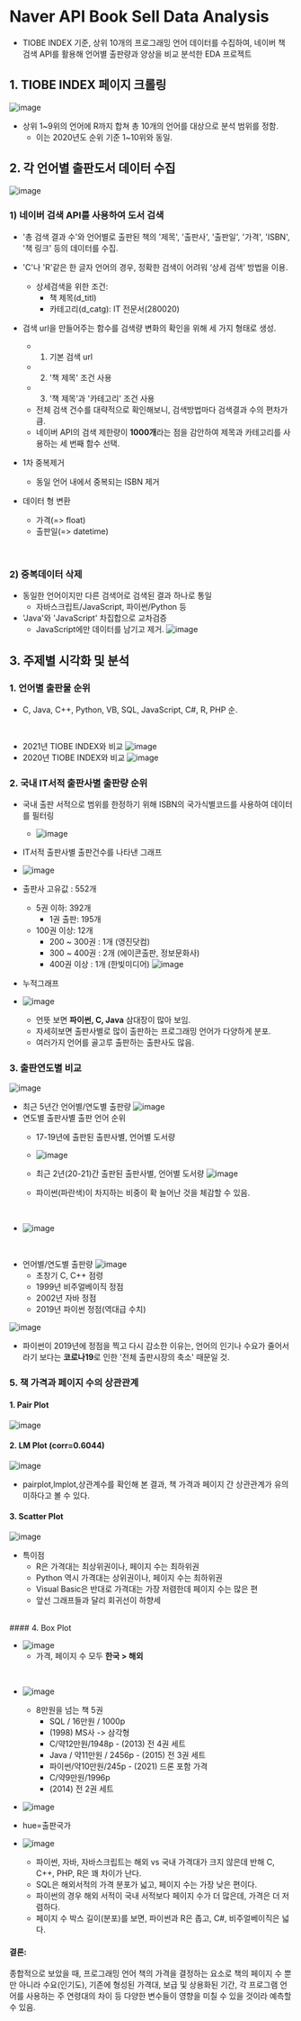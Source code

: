 # Naver API Book Sell Data Analysis
- TIOBE INDEX 기준, 상위 10개의 프로그래밍 언어 데이터를 수집하여, 네이버 책 검색 API를 활용해 언어별 출판량과 양상을 비교 분석한 EDA 프로젝트

## 1. TIOBE INDEX 페이지 크롤링
![image](https://user-images.githubusercontent.com/92846399/150674878-7fea9877-2c1f-45a5-9588-ba796d7a2f83.png)
- 상위 1~9위의 언어에 R까지 합쳐 총 10개의 언어를 대상으로 분석 범위를 정함.
  - 이는 2020년도 순위 기준 1~10위와 동일.

## 2. 각 언어별 출판도서 데이터 수집

![image](https://user-images.githubusercontent.com/92846399/150674905-9551b15a-5423-4764-b9f3-37b92310c0c6.png)

### 1) 네이버 검색 API를 사용하여 도서 검색 
- '총 검색 결과 수'와 언어별로 출판된 책의 '제목', '출판사', '출판일', '가격', 'ISBN', '책 링크' 등의 데이터를 수집.
- 'C'나 'R'같은 한 글자 언어의 경우, 정확한 검색이 어려워 ‘상세 검색’ 방법을 이용.
  - 상세검색을 위한 조건:
    - 책 제목(d_titl)
    - 카테고리(d_catg): IT 전문서(280020)

- 검색 url을 만들어주는 함수를 검색량 변화의 확인을 위해 세 가지 형태로 생성.
  - 1) 기본 검색 url
  - 2) '책 제목' 조건 사용
  - 3) '책 제목'과 '카테고리' 조건 사용
  - 전체 검색 건수를 대략적으로 확인해보니, 검색방법마다 검색결과 수의 편차가 큼.
  - 네이버 API의 검색 제한량이 **1000개**라는 점을 감안하여 제목과 카테고리를 사용하는 세 번째 함수 선택.

- 1차 중복제거
  - 동일 언어 내에서 중복되는 ISBN 제거
- 데이터 형 변환
  - 가격(=> float)
  - 출판일(=> datetime)



<br/>

### 2) 중복데이터 삭제
- 동일한 언어이지만 다른 검색어로 검색된 결과 하나로 통일
  -  자바스크립트/JavaScript, 파이썬/Python 등
- 'Java'와 'JavaScript' 차집합으로 교차검증
  - JavaScript에만 데이터를 남기고 제거.
![image](https://user-images.githubusercontent.com/92846399/150676098-7ecb86e8-f68f-4beb-88ac-043e99d3792d.png)

## 3. 주제별 시각화 및 분석

### 1. 언어별 출판물 순위
- C, Java, C++, Python, VB, SQL, JavaScript, C#, R, PHP 순.
<br/>

- 2021년 TIOBE INDEX와 비교
![image](https://user-images.githubusercontent.com/92846399/150676115-703f7065-148f-47f0-9c2d-ae0a226d4972.png)
- 2020년 TIOBE INDEX와 비교
![image](https://user-images.githubusercontent.com/92846399/150676125-6550064a-e538-48d3-ba95-01bc4d1aeb44.png)

### 2. 국내 IT서적 출판사별 출판량 순위
- 국내 출판 서적으로 범위를 한정하기 위해 ISBN의 국가식별코드를 사용하여 데이터를 필터링
  - ![image](https://user-images.githubusercontent.com/92846399/150676300-79de4241-7b0f-4f10-91a1-bce8f68358fe.png)

-  IT서적 출판사별 출판건수를 나타낸 그래프
  - ![image](https://user-images.githubusercontent.com/92846399/150676577-aef4104c-6e36-419c-b4dd-b24a86cfdfe9.png)

- 출판사 고유값 : 552개
  - 5권 이하: 392개
    - 1권 출판: 195개 
  - 100권 이상: 12개
    - 200 ~ 300권 : 1개 (영진닷컴)
    - 300 ~ 400권 : 2개 (에이콘출판, 정보문화사)
    - 400권 이상 : 1개 (한빛미디어)
![image](https://user-images.githubusercontent.com/92846399/150676634-4a32cb91-5113-471b-b42a-e92582bb2993.png)
- 누적그래프
- ![image](https://user-images.githubusercontent.com/92846399/150676694-45afea5a-ab1a-4be6-b177-0d00bd757dd8.png)
  - 언뜻 보면 **파이썬, C, Java** 삼대장이 많아 보임.
  - 자세히보면 출판사별로 많이 출판하는 프로그래밍 언어가 다양하게 분포.
  - 여러가지 언어를 골고루 출판하는 출판사도 많음.





### 3. 출판연도별 비교
![image](https://user-images.githubusercontent.com/92846399/150676756-32bd5654-1384-4b51-8033-e6253d6c6c84.png)
- 최근 5년간 언어별/연도별 출판량
![image](https://user-images.githubusercontent.com/92846399/150676799-bf8fdc7c-0e0e-492f-9306-6b83d7090923.png)
- 연도별 출판사별 출판 언어 순위
  - 17-19년에 출판된 출판사별, 언어별 도서량
  - ![image](https://user-images.githubusercontent.com/92846399/150677207-b54a9144-a0c9-4778-9d9b-807acffbbf38.png)

  - 최근 2년(20-21)간 출판된 출판사별, 언어별 도서량
  ![image](https://user-images.githubusercontent.com/92846399/150675005-2f63490b-2ea3-456c-b242-03322bdbbb5b.png)
  - 파이썬(파란색)이 차지하는 비중이 확 늘어난 것을 체감할 수 있음.
<br/>

  - ![image](https://user-images.githubusercontent.com/92846399/150677151-61f39816-fd2f-4eae-87b9-99178b7b0beb.png)

<br/>

- 언어별/연도별 출판량
![image](https://user-images.githubusercontent.com/92846399/150676815-97d78072-2448-45c3-b20e-f21a173abac2.png)
  - 초창기  C,  C++  점령
  - 1999년 비주얼베이직 정점
  - 2002년 자바 정점
  - 2019년 파이썬 정점(역대급 수치)

![image](https://user-images.githubusercontent.com/92846399/150676880-48335f72-4d8b-4dff-9cf2-e91abdb7e917.png)

  - 파이썬이 2019년에 정점을 찍고 다시 감소한 이유는, 언어의 인기나 수요가 줄어서라기 보다는 **코로나19**로 인한 '전체 출판시장의 축소' 때문일 것.



### 5. 책 가격과 페이지 수의 상관관계
#### 1. Pair Plot
![image](https://user-images.githubusercontent.com/92846399/150677385-86137870-d19a-4237-80bc-676b38367bc5.png)

#### 2. LM Plot (corr=0.6044)
![image](https://user-images.githubusercontent.com/92846399/150677346-976564f5-d7f3-46dc-afde-7bc3880f0890.png)

- pairplot,lmplot,상관계수를 확인해 본 결과, 책 가격과 페이지 간 상관관계가 유의미하다고 볼 수 있다.


#### 3. Scatter Plot
![image](https://user-images.githubusercontent.com/92846399/150677411-419fa1d7-aaa5-4fdc-88df-2ec03caf0292.png)

- 특이점
  - R은 가격대는 최상위권이나, 페이지 수는 최하위권
  - Python 역시 가격대는 상위권이나, 페이지 수는 최하위권
  - Visual Basic은 반대로 가격대는 가장 저렴한데 페이지 수는 많은 편
  - 앞선 그래프들과 달리 회귀선이 하향세

<br/>
#### 4. Box Plot

- ![image](https://user-images.githubusercontent.com/92846399/150677476-5f4e48ad-40bc-4885-b28e-2493cc2fdd24.png)
  - 가격, 페이지 수 모두 **한국 > 해외**
<br/>

- ![image](https://user-images.githubusercontent.com/92846399/150675091-a1344d59-9ee0-49b9-aa14-cdf00045b6a0.png)
    - 8만원을 넘는 책 5권
      - SQL / 16만원 / 1000p
      - (1998) MS사 -> 삼각형
      - C/약12만원/1948p - (2013) 전 4권 세트
      - Java / 약11만원 / 2456p - (2015) 전 3권 세트
      - 파이썬/약10만원/245p - (2021) 드론 포함 가격
      - C/약9만원/1996p
      - (2014) 전 2권 세트

- ![image](https://user-images.githubusercontent.com/92846399/150675075-a51a0d28-6687-4108-ae4b-919ac31ea317.png)

- hue=출판국가
- ![image](https://user-images.githubusercontent.com/92846399/150675060-8ffbb5b6-c481-4eb9-81f9-50b6edcfabb9.png)

  - 파이썬, 자바, 자바스크립트는 해외 vs 국내 가격대가 크지 않은데 반해 C, C++, PHP, R은 꽤 차이가 난다.
  - SQL은 해외서적의 가격 분포가 넓고, 페이지 수는 가장 낮은 편이다.
  - 파이썬의 경우 해외 서적이 국내 서적보다 페이지 수가 더 많은데, 가격은 더 저렴하다.
  - 페이지 수 박스 길이(분포)를 보면, 파이썬과 R은 좁고, C#, 비주얼베이직은 넓다.

#### 결론:
종합적으로 보았을 때,
프로그래밍 언어 책의 가격을 결정하는 요소로
책의 페이지 수 뿐만 아니라
수요(인기도), 기존에 형성된 가격대, 보급 및 상용화된 기간, 각 프로그램 언어를 사용하는 주 연령대의 차이 등
다양한 변수들이 영향을 미칠 수 있을 것이라 예측할 수 있음.
